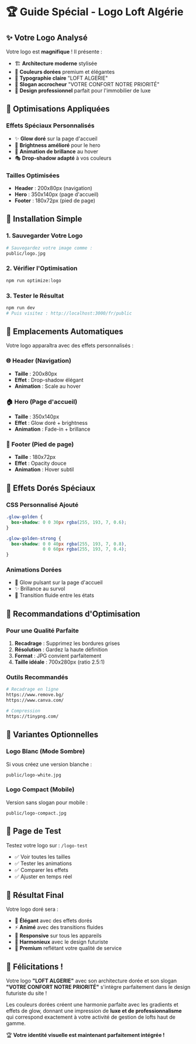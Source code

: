 # 🏆 Guide Spécial - Logo Loft Algérie

## ✨ **Votre Logo Analysé**

Votre logo est **magnifique** ! Il présente :
- 🏗️ **Architecture moderne** stylisée
- 🌟 **Couleurs dorées** premium et élégantes  
- 📝 **Typographie claire** "LOFT ALGERIE"
- 💎 **Slogan accrocheur** "VOTRE CONFORT NOTRE PRIORITÉ"
- 🎯 **Design professionnel** parfait pour l'immobilier de luxe

## 🎨 **Optimisations Appliquées**

### Effets Spéciaux Personnalisés
- ✨ **Glow doré** sur la page d'accueil
- 🌟 **Brightness amélioré** pour le hero
- 💫 **Animation de brillance** au hover
- 🎭 **Drop-shadow adapté** à vos couleurs

### Tailles Optimisées
- **Header** : 200x80px (navigation)
- **Hero** : 350x140px (page d'accueil)
- **Footer** : 180x72px (pied de page)

## 📁 **Installation Simple**

### 1. Sauvegarder Votre Logo
```bash
# Sauvegardez votre image comme :
public/logo.jpg
```

### 2. Vérifier l'Optimisation
```bash
npm run optimize:logo
```

### 3. Tester le Résultat
```bash
npm run dev
# Puis visitez : http://localhost:3000/fr/public
```

## 🎯 **Emplacements Automatiques**

Votre logo apparaîtra avec des effets personnalisés :

### 🌐 Header (Navigation)
- **Taille** : 200x80px
- **Effet** : Drop-shadow élégant
- **Animation** : Scale au hover

### 🏠 Hero (Page d'accueil)
- **Taille** : 350x140px  
- **Effet** : Glow doré + brightness
- **Animation** : Fade-in + brillance

### 📄 Footer (Pied de page)
- **Taille** : 180x72px
- **Effet** : Opacity douce
- **Animation** : Hover subtil

## 🌟 **Effets Dorés Spéciaux**

### CSS Personnalisé Ajouté
```css
.glow-golden {
  box-shadow: 0 0 30px rgba(255, 193, 7, 0.6);
}

.glow-golden-strong {
  box-shadow: 0 0 40px rgba(255, 193, 7, 0.8), 
              0 0 60px rgba(255, 193, 7, 0.4);
}
```

### Animations Dorées
- 🌟 Glow pulsant sur la page d'accueil
- ✨ Brillance au survol
- 💫 Transition fluide entre les états

## 📐 **Recommandations d'Optimisation**

### Pour une Qualité Parfaite
1. **Recadrage** : Supprimez les bordures grises
2. **Résolution** : Gardez la haute définition
3. **Format** : JPG convient parfaitement
4. **Taille idéale** : 700x280px (ratio 2.5:1)

### Outils Recommandés
```bash
# Recadrage en ligne
https://www.remove.bg/
https://www.canva.com/

# Compression
https://tinypng.com/
```

## 🎨 **Variantes Optionnelles**

### Logo Blanc (Mode Sombre)
Si vous créez une version blanche :
```
public/logo-white.jpg
```

### Logo Compact (Mobile)
Version sans slogan pour mobile :
```
public/logo-compact.jpg
```

## 🧪 **Page de Test**

Testez votre logo sur : `/logo-test`
- ✅ Voir toutes les tailles
- ✅ Tester les animations
- ✅ Comparer les effets
- ✅ Ajuster en temps réel

## 🚀 **Résultat Final**

Votre logo doré sera :
- 🌟 **Élégant** avec des effets dorés
- ⚡ **Animé** avec des transitions fluides
- 📱 **Responsive** sur tous les appareils
- 🎨 **Harmonieux** avec le design futuriste
- 💎 **Premium** reflétant votre qualité de service

## 🎉 **Félicitations !**

Votre logo **"LOFT ALGERIE"** avec son architecture dorée et son slogan **"VOTRE CONFORT NOTRE PRIORITÉ"** s'intègre parfaitement dans le design futuriste du site !

Les couleurs dorées créent une harmonie parfaite avec les gradients et effets de glow, donnant une impression de **luxe et de professionnalisme** qui correspond exactement à votre activité de gestion de lofts haut de gamme.

🏆 **Votre identité visuelle est maintenant parfaitement intégrée !**